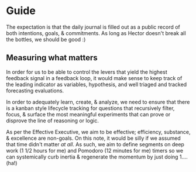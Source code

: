 # Guide

The expectation is that the daily journal is filled out as a public record of both intentions, goals, & commitments. As long as Hector doesn't break all the bottles, we should be good :)

## Measuring what matters
In order for us to be able to control the levers that yield the highest feedback signal in a feedback loop, it would make sense to keep track of the leading indicator as variables, hypothesis, and well triaged and tracked forecasting evaluations.

In order to adequately learn, create, & analyze, we need to ensure that there is a kanban style lifecycle tracking for questions that recursively filter, focus, & surface the most meaningful experiments that can prove or disprove the line of reasoning or logic.

As per the Effective Executive, we aim to be effective; efficiency, substance, & excellence are non-goals. On this note, it would be silly if we assumed that time didn't matter *at all*. As such, we aim to define segments on deep work (1 1/2 hours for me) and Pomodoro (12 minutes for me) timers so we can systemically curb inertia & regenerate the momentum by just doing 1....(ha!)
